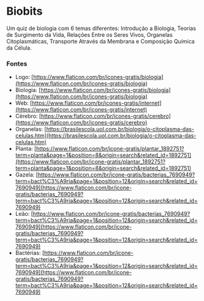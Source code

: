 # Biobits

Um quiz de biologia com 6 temas diferentes: Introdução a Biologia, Teorias de Surgimento da Vida, Relações Entre os Seres Vivos, Organelas Citoplasmáticas, Transporte Através da Membrana e Composição Química da Célula.

### Fontes

-   Logo: [https://www.flaticon.com/br/icones-gratis/biologia](https://www.flaticon.com/br/icones-gratis/biologia)
-   Biologia: [https://www.flaticon.com/br/icones-gratis/biologia](https://www.flaticon.com/br/icones-gratis/biologia)
-   Web: [https://www.flaticon.com/br/icones-gratis/internet](https://www.flaticon.com/br/icones-gratis/internet)
-   Cérebro: [https://www.flaticon.com/br/icones-gratis/cerebro](https://www.flaticon.com/br/icones-gratis/cerebro)
-   Organelas: [https://brasilescola.uol.com.br/biologia/o-citoplasma-das-celulas.htm](https://brasilescola.uol.com.br/biologia/o-citoplasma-das-celulas.htm)
-   Planta: [https://www.flaticon.com/br/icone-gratis/plantar_1892751?term=planta&page=1&position=8&origin=search&related_id=1892751](https://www.flaticon.com/br/icone-gratis/plantar_1892751?term=planta&page=1&position=8&origin=search&related_id=1892751)
-   Gazela: [https://www.flaticon.com/br/icone-gratis/bacterias_7690949?term=bact%C3%A9ria&page=1&position=12&origin=search&related_id=7690949](https://www.flaticon.com/br/icone-gratis/bacterias_7690949?term=bact%C3%A9ria&page=1&position=12&origin=search&related_id=7690949)
-   Leão: [https://www.flaticon.com/br/icone-gratis/bacterias_7690949?term=bact%C3%A9ria&page=1&position=12&origin=search&related_id=7690949](https://www.flaticon.com/br/icone-gratis/bacterias_7690949?term=bact%C3%A9ria&page=1&position=12&origin=search&related_id=7690949)
-   Bactérias: [https://www.flaticon.com/br/icone-gratis/bacterias_7690949?term=bact%C3%A9ria&page=1&position=12&origin=search&related_id=7690949](https://www.flaticon.com/br/icone-gratis/bacterias_7690949?term=bact%C3%A9ria&page=1&position=12&origin=search&related_id=7690949)
